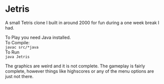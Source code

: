 Jetris
======

A small Tetris clone I built in around 2000 for fun during a one week break I had.

To Play you need Java installed.<br/>
To Compile:<br/>
```javac src/*java```<br/>
To Run<br/>
```java Jetris```

The graphics are weird and it is not complete. The gameplay is fairly complete, however things like highscores or any of the menu options are just not there. 
